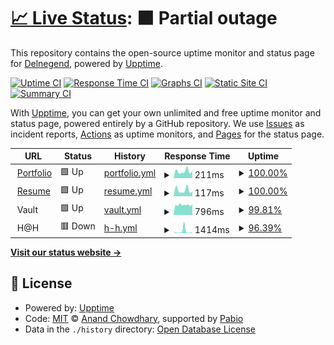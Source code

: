 # [📈 Live Status](https://status.delnegend.com): <!--live status--> **🟧 Partial outage**

This repository contains the open-source uptime monitor and status page for [Delnegend](https://delnegend.com/), powered by [Upptime](https://github.com/upptime/upptime).

[![Uptime CI](https://github.com/Delnegend/status/workflows/Uptime%20CI/badge.svg)](https://github.com/Delnegend/status/actions?query=workflow%3A%22Uptime+CI%22)
[![Response Time CI](https://github.com/Delnegend/status/workflows/Response%20Time%20CI/badge.svg)](https://github.com/Delnegend/status/actions?query=workflow%3A%22Response+Time+CI%22)
[![Graphs CI](https://github.com/Delnegend/status/workflows/Graphs%20CI/badge.svg)](https://github.com/Delnegend/status/actions?query=workflow%3A%22Graphs+CI%22)
[![Static Site CI](https://github.com/Delnegend/status/workflows/Static%20Site%20CI/badge.svg)](https://github.com/Delnegend/status/actions?query=workflow%3A%22Static+Site+CI%22)
[![Summary CI](https://github.com/Delnegend/status/workflows/Summary%20CI/badge.svg)](https://github.com/Delnegend/status/actions?query=workflow%3A%22Summary+CI%22)

With [Upptime](https://upptime.js.org), you can get your own unlimited and free uptime monitor and status page, powered entirely by a GitHub repository. We use [Issues](https://github.com/Delnegend/status/issues) as incident reports, [Actions](https://github.com/Delnegend/status/actions) as uptime monitors, and [Pages](https://status.delnegend.com) for the status page.

<!--start: status pages-->
<!-- This summary is generated by Upptime (https://github.com/upptime/upptime) -->
<!-- Do not edit this manually, your changes will be overwritten -->
<!-- prettier-ignore -->
| URL | Status | History | Response Time | Uptime |
| --- | ------ | ------- | ------------- | ------ |
| <img alt="" src="https://icons.duckduckgo.com/ip3/delnegend.com.ico" height="13"> [Portfolio](https://delnegend.com/) | 🟩 Up | [portfolio.yml](https://github.com/Delnegend/status/commits/HEAD/history/portfolio.yml) | <details><summary><img alt="Response time graph" src="./graphs/portfolio/response-time-week.png" height="20"> 211ms</summary><br><a href="https://status.delnegend.com/history/portfolio"><img alt="Response time 188" src="https://img.shields.io/endpoint?url=https%3A%2F%2Fraw.githubusercontent.com%2FDelnegend%2Fstatus%2FHEAD%2Fapi%2Fportfolio%2Fresponse-time.json"></a><br><a href="https://status.delnegend.com/history/portfolio"><img alt="24-hour response time 212" src="https://img.shields.io/endpoint?url=https%3A%2F%2Fraw.githubusercontent.com%2FDelnegend%2Fstatus%2FHEAD%2Fapi%2Fportfolio%2Fresponse-time-day.json"></a><br><a href="https://status.delnegend.com/history/portfolio"><img alt="7-day response time 211" src="https://img.shields.io/endpoint?url=https%3A%2F%2Fraw.githubusercontent.com%2FDelnegend%2Fstatus%2FHEAD%2Fapi%2Fportfolio%2Fresponse-time-week.json"></a><br><a href="https://status.delnegend.com/history/portfolio"><img alt="30-day response time 188" src="https://img.shields.io/endpoint?url=https%3A%2F%2Fraw.githubusercontent.com%2FDelnegend%2Fstatus%2FHEAD%2Fapi%2Fportfolio%2Fresponse-time-month.json"></a><br><a href="https://status.delnegend.com/history/portfolio"><img alt="1-year response time 188" src="https://img.shields.io/endpoint?url=https%3A%2F%2Fraw.githubusercontent.com%2FDelnegend%2Fstatus%2FHEAD%2Fapi%2Fportfolio%2Fresponse-time-year.json"></a></details> | <details><summary><a href="https://status.delnegend.com/history/portfolio">100.00%</a></summary><a href="https://status.delnegend.com/history/portfolio"><img alt="All-time uptime 100.00%" src="https://img.shields.io/endpoint?url=https%3A%2F%2Fraw.githubusercontent.com%2FDelnegend%2Fstatus%2FHEAD%2Fapi%2Fportfolio%2Fuptime.json"></a><br><a href="https://status.delnegend.com/history/portfolio"><img alt="24-hour uptime 100.00%" src="https://img.shields.io/endpoint?url=https%3A%2F%2Fraw.githubusercontent.com%2FDelnegend%2Fstatus%2FHEAD%2Fapi%2Fportfolio%2Fuptime-day.json"></a><br><a href="https://status.delnegend.com/history/portfolio"><img alt="7-day uptime 100.00%" src="https://img.shields.io/endpoint?url=https%3A%2F%2Fraw.githubusercontent.com%2FDelnegend%2Fstatus%2FHEAD%2Fapi%2Fportfolio%2Fuptime-week.json"></a><br><a href="https://status.delnegend.com/history/portfolio"><img alt="30-day uptime 100.00%" src="https://img.shields.io/endpoint?url=https%3A%2F%2Fraw.githubusercontent.com%2FDelnegend%2Fstatus%2FHEAD%2Fapi%2Fportfolio%2Fuptime-month.json"></a><br><a href="https://status.delnegend.com/history/portfolio"><img alt="1-year uptime 100.00%" src="https://img.shields.io/endpoint?url=https%3A%2F%2Fraw.githubusercontent.com%2FDelnegend%2Fstatus%2FHEAD%2Fapi%2Fportfolio%2Fuptime-year.json"></a></details>
| <img alt="" src="https://icons.duckduckgo.com/ip3/delnegend.com.ico" height="13"> [Resume](https://delnegend.com/resume.pdf) | 🟩 Up | [resume.yml](https://github.com/Delnegend/status/commits/HEAD/history/resume.yml) | <details><summary><img alt="Response time graph" src="./graphs/resume/response-time-week.png" height="20"> 117ms</summary><br><a href="https://status.delnegend.com/history/resume"><img alt="Response time 110" src="https://img.shields.io/endpoint?url=https%3A%2F%2Fraw.githubusercontent.com%2FDelnegend%2Fstatus%2FHEAD%2Fapi%2Fresume%2Fresponse-time.json"></a><br><a href="https://status.delnegend.com/history/resume"><img alt="24-hour response time 89" src="https://img.shields.io/endpoint?url=https%3A%2F%2Fraw.githubusercontent.com%2FDelnegend%2Fstatus%2FHEAD%2Fapi%2Fresume%2Fresponse-time-day.json"></a><br><a href="https://status.delnegend.com/history/resume"><img alt="7-day response time 117" src="https://img.shields.io/endpoint?url=https%3A%2F%2Fraw.githubusercontent.com%2FDelnegend%2Fstatus%2FHEAD%2Fapi%2Fresume%2Fresponse-time-week.json"></a><br><a href="https://status.delnegend.com/history/resume"><img alt="30-day response time 110" src="https://img.shields.io/endpoint?url=https%3A%2F%2Fraw.githubusercontent.com%2FDelnegend%2Fstatus%2FHEAD%2Fapi%2Fresume%2Fresponse-time-month.json"></a><br><a href="https://status.delnegend.com/history/resume"><img alt="1-year response time 110" src="https://img.shields.io/endpoint?url=https%3A%2F%2Fraw.githubusercontent.com%2FDelnegend%2Fstatus%2FHEAD%2Fapi%2Fresume%2Fresponse-time-year.json"></a></details> | <details><summary><a href="https://status.delnegend.com/history/resume">100.00%</a></summary><a href="https://status.delnegend.com/history/resume"><img alt="All-time uptime 99.92%" src="https://img.shields.io/endpoint?url=https%3A%2F%2Fraw.githubusercontent.com%2FDelnegend%2Fstatus%2FHEAD%2Fapi%2Fresume%2Fuptime.json"></a><br><a href="https://status.delnegend.com/history/resume"><img alt="24-hour uptime 100.00%" src="https://img.shields.io/endpoint?url=https%3A%2F%2Fraw.githubusercontent.com%2FDelnegend%2Fstatus%2FHEAD%2Fapi%2Fresume%2Fuptime-day.json"></a><br><a href="https://status.delnegend.com/history/resume"><img alt="7-day uptime 100.00%" src="https://img.shields.io/endpoint?url=https%3A%2F%2Fraw.githubusercontent.com%2FDelnegend%2Fstatus%2FHEAD%2Fapi%2Fresume%2Fuptime-week.json"></a><br><a href="https://status.delnegend.com/history/resume"><img alt="30-day uptime 99.92%" src="https://img.shields.io/endpoint?url=https%3A%2F%2Fraw.githubusercontent.com%2FDelnegend%2Fstatus%2FHEAD%2Fapi%2Fresume%2Fuptime-month.json"></a><br><a href="https://status.delnegend.com/history/resume"><img alt="1-year uptime 99.92%" src="https://img.shields.io/endpoint?url=https%3A%2F%2Fraw.githubusercontent.com%2FDelnegend%2Fstatus%2FHEAD%2Fapi%2Fresume%2Fuptime-year.json"></a></details>
| <img alt="" src="https://icons.duckduckgo.com/ip3/null.ico" height="13"> Vault | 🟩 Up | [vault.yml](https://github.com/Delnegend/status/commits/HEAD/history/vault.yml) | <details><summary><img alt="Response time graph" src="./graphs/vault/response-time-week.png" height="20"> 796ms</summary><br><a href="https://status.delnegend.com/history/vault"><img alt="Response time 641" src="https://img.shields.io/endpoint?url=https%3A%2F%2Fraw.githubusercontent.com%2FDelnegend%2Fstatus%2FHEAD%2Fapi%2Fvault%2Fresponse-time.json"></a><br><a href="https://status.delnegend.com/history/vault"><img alt="24-hour response time 839" src="https://img.shields.io/endpoint?url=https%3A%2F%2Fraw.githubusercontent.com%2FDelnegend%2Fstatus%2FHEAD%2Fapi%2Fvault%2Fresponse-time-day.json"></a><br><a href="https://status.delnegend.com/history/vault"><img alt="7-day response time 796" src="https://img.shields.io/endpoint?url=https%3A%2F%2Fraw.githubusercontent.com%2FDelnegend%2Fstatus%2FHEAD%2Fapi%2Fvault%2Fresponse-time-week.json"></a><br><a href="https://status.delnegend.com/history/vault"><img alt="30-day response time 641" src="https://img.shields.io/endpoint?url=https%3A%2F%2Fraw.githubusercontent.com%2FDelnegend%2Fstatus%2FHEAD%2Fapi%2Fvault%2Fresponse-time-month.json"></a><br><a href="https://status.delnegend.com/history/vault"><img alt="1-year response time 641" src="https://img.shields.io/endpoint?url=https%3A%2F%2Fraw.githubusercontent.com%2FDelnegend%2Fstatus%2FHEAD%2Fapi%2Fvault%2Fresponse-time-year.json"></a></details> | <details><summary><a href="https://status.delnegend.com/history/vault">99.81%</a></summary><a href="https://status.delnegend.com/history/vault"><img alt="All-time uptime 99.72%" src="https://img.shields.io/endpoint?url=https%3A%2F%2Fraw.githubusercontent.com%2FDelnegend%2Fstatus%2FHEAD%2Fapi%2Fvault%2Fuptime.json"></a><br><a href="https://status.delnegend.com/history/vault"><img alt="24-hour uptime 100.00%" src="https://img.shields.io/endpoint?url=https%3A%2F%2Fraw.githubusercontent.com%2FDelnegend%2Fstatus%2FHEAD%2Fapi%2Fvault%2Fuptime-day.json"></a><br><a href="https://status.delnegend.com/history/vault"><img alt="7-day uptime 99.81%" src="https://img.shields.io/endpoint?url=https%3A%2F%2Fraw.githubusercontent.com%2FDelnegend%2Fstatus%2FHEAD%2Fapi%2Fvault%2Fuptime-week.json"></a><br><a href="https://status.delnegend.com/history/vault"><img alt="30-day uptime 99.72%" src="https://img.shields.io/endpoint?url=https%3A%2F%2Fraw.githubusercontent.com%2FDelnegend%2Fstatus%2FHEAD%2Fapi%2Fvault%2Fuptime-month.json"></a><br><a href="https://status.delnegend.com/history/vault"><img alt="1-year uptime 99.72%" src="https://img.shields.io/endpoint?url=https%3A%2F%2Fraw.githubusercontent.com%2FDelnegend%2Fstatus%2FHEAD%2Fapi%2Fvault%2Fuptime-year.json"></a></details>
| <img alt="" src="https://icons.duckduckgo.com/ip3/null.ico" height="13"> H@H | 🟥 Down | [h-h.yml](https://github.com/Delnegend/status/commits/HEAD/history/h-h.yml) | <details><summary><img alt="Response time graph" src="./graphs/h-h/response-time-week.png" height="20"> 1414ms</summary><br><a href="https://status.delnegend.com/history/h-h"><img alt="Response time 893" src="https://img.shields.io/endpoint?url=https%3A%2F%2Fraw.githubusercontent.com%2FDelnegend%2Fstatus%2FHEAD%2Fapi%2Fh-h%2Fresponse-time.json"></a><br><a href="https://status.delnegend.com/history/h-h"><img alt="24-hour response time 420" src="https://img.shields.io/endpoint?url=https%3A%2F%2Fraw.githubusercontent.com%2FDelnegend%2Fstatus%2FHEAD%2Fapi%2Fh-h%2Fresponse-time-day.json"></a><br><a href="https://status.delnegend.com/history/h-h"><img alt="7-day response time 1414" src="https://img.shields.io/endpoint?url=https%3A%2F%2Fraw.githubusercontent.com%2FDelnegend%2Fstatus%2FHEAD%2Fapi%2Fh-h%2Fresponse-time-week.json"></a><br><a href="https://status.delnegend.com/history/h-h"><img alt="30-day response time 893" src="https://img.shields.io/endpoint?url=https%3A%2F%2Fraw.githubusercontent.com%2FDelnegend%2Fstatus%2FHEAD%2Fapi%2Fh-h%2Fresponse-time-month.json"></a><br><a href="https://status.delnegend.com/history/h-h"><img alt="1-year response time 893" src="https://img.shields.io/endpoint?url=https%3A%2F%2Fraw.githubusercontent.com%2FDelnegend%2Fstatus%2FHEAD%2Fapi%2Fh-h%2Fresponse-time-year.json"></a></details> | <details><summary><a href="https://status.delnegend.com/history/h-h">96.39%</a></summary><a href="https://status.delnegend.com/history/h-h"><img alt="All-time uptime 98.86%" src="https://img.shields.io/endpoint?url=https%3A%2F%2Fraw.githubusercontent.com%2FDelnegend%2Fstatus%2FHEAD%2Fapi%2Fh-h%2Fuptime.json"></a><br><a href="https://status.delnegend.com/history/h-h"><img alt="24-hour uptime 100.00%" src="https://img.shields.io/endpoint?url=https%3A%2F%2Fraw.githubusercontent.com%2FDelnegend%2Fstatus%2FHEAD%2Fapi%2Fh-h%2Fuptime-day.json"></a><br><a href="https://status.delnegend.com/history/h-h"><img alt="7-day uptime 96.39%" src="https://img.shields.io/endpoint?url=https%3A%2F%2Fraw.githubusercontent.com%2FDelnegend%2Fstatus%2FHEAD%2Fapi%2Fh-h%2Fuptime-week.json"></a><br><a href="https://status.delnegend.com/history/h-h"><img alt="30-day uptime 98.86%" src="https://img.shields.io/endpoint?url=https%3A%2F%2Fraw.githubusercontent.com%2FDelnegend%2Fstatus%2FHEAD%2Fapi%2Fh-h%2Fuptime-month.json"></a><br><a href="https://status.delnegend.com/history/h-h"><img alt="1-year uptime 98.86%" src="https://img.shields.io/endpoint?url=https%3A%2F%2Fraw.githubusercontent.com%2FDelnegend%2Fstatus%2FHEAD%2Fapi%2Fh-h%2Fuptime-year.json"></a></details>

<!--end: status pages-->

[**Visit our status website →**](https://status.delnegend.com)

## 📄 License

- Powered by: [Upptime](https://github.com/upptime/upptime)
- Code: [MIT](./LICENSE) © [Anand Chowdhary](https://anandchowdhary.com), supported by [Pabio](https://pabio.com)
- Data in the `./history` directory: [Open Database License](https://opendatacommons.org/licenses/odbl/1-0/)
